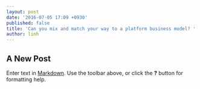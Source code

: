 ```yaml
---
layout: post
date: '2016-07-05 17:09 +0930'
published: false
title: 'Can you mix and match your way to a platform business model? '
author: linh
---
```

## A New Post

Enter text in [Markdown](http://daringfireball.net/projects/markdown/). Use the toolbar above, or click the **?** button for formatting help.
